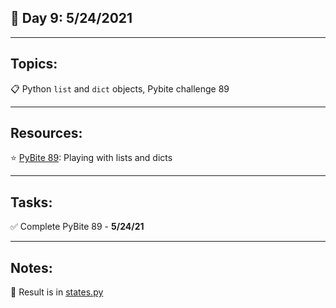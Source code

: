 ## :calendar: Day 9: 5/24/2021

---

## Topics:

:clipboard: Python `list` and `dict` objects, Pybite challenge 89

---

## Resources:

:star: [PyBite 89](https://codechalleng.es/bites/21/): Playing with lists and dicts

---

## Tasks:

:white_check_mark: Complete PyBite 89 - **5/24/21**

---

## Notes:

:notebook: Result is in [states.py](states.py)